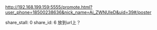 http://192.168.199.159:5555/promote.html?user_phone=18500238636&nick_name=Ai_ZWNUIeD&uid=39#/poster

share_stall: 0 share_id: 6 放到url上？